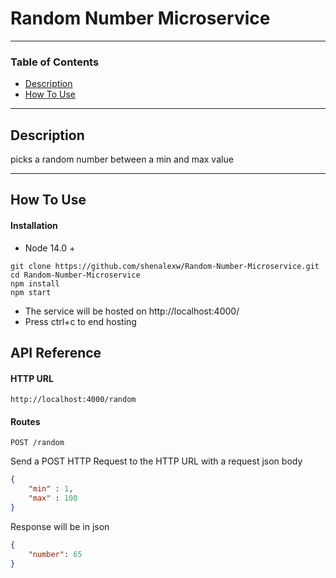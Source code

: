 # Random Number Microservice

---

### Table of Contents

- [Description](#description)
- [How To Use](#how-to-use)

---

## Description

picks a random number between a min and max value

---

## How To Use

#### Installation
- Node 14.0 +

```
git clone https://github.com/shenalexw/Random-Number-Microservice.git
cd Random-Number-Microservice
npm install
npm start
```
- The service will be hosted on http://localhost:4000/
- Press ctrl+c to end hosting

## API Reference

#### HTTP URL
```
http://localhost:4000/random
```
#### Routes
```
POST /random
```

Send a POST HTTP Request to the HTTP URL with a request json body
```json
{
    "min" : 1,
    "max" : 100
}
```

Response will be in json
```json
{
    "number": 65
}
```







